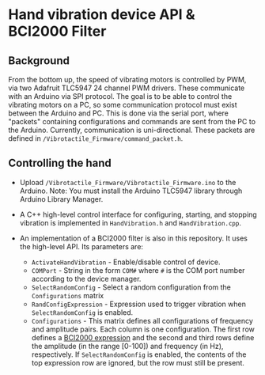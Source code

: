 # Hand vibration device API & BCI2000 Filter

## Background
From the bottom up, the speed of vibrating motors is controlled by PWM, via two Adafruit TLC5947 24 channel PWM drivers. These communicate with an Arduino via SPI protocol. The goal is to be able to control the vibrating motors on a PC, so some communication protocol must exist between the Arduino and PC. This is done via the serial port, where "packets" containing configurations and commands are sent from the PC to the Arduino. Currently, communication is uni-directional. These packets are defined in `/Vibrotactile_Firmware/command_packet.h`.

## Controlling the hand
* Upload `/Vibrotactile_Firmware/Vibrotactile_Firmware.ino` to the Arduino. Note: You must install the Arduino TLC5947 library through Arduino Library Manager.

* A C++ high-level control interface for configuring, starting, and stopping vibration is implemented in `HandVibration.h` and `HandVibration.cpp`.  

* An implementation of a BCI2000 filter is also in this repository. It uses the high-level API. Its parameters are:
  * `ActivateHandVibration` - Enable/disable control of device.
  * `COMPort` - String in the form `COM#` where `#` is the COM port number according to the device manager.
  * `SelectRandomConfig` - Select a random configuration from the `Configurations` matrix 
  * `RandConfigExpression` - Expression used to trigger vibration when `SelectRandomConfig` is enabled.
  * `Configurations` - This matrix defines all configurations of frequency and amplitude pairs. Each column is one configuration. The first row defines a [BCI2000 expression](https://www.bci2000.org/mediawiki/index.php/User_Reference:Expression_Syntax) and the second and third rows define the amplitude (in the range [0-100]) and frequency (in Hz), respectively. If `SelectRandomConfig` is enabled, the contents of the top expression row are ignored, but the row must still be present.

